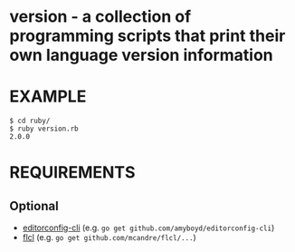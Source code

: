# version - a collection of programming scripts that print their own language version information

# EXAMPLE

```
$ cd ruby/
$ ruby version.rb
2.0.0
```

# REQUIREMENTS

## Optional

* [editorconfig-cli](https://github.com/amyboyd/editorconfig-cli) (e.g. `go get github.com/amyboyd/editorconfig-cli`)
* [flcl](https://github.com/mcandre/flcl) (e.g. `go get github.com/mcandre/flcl/...`)
